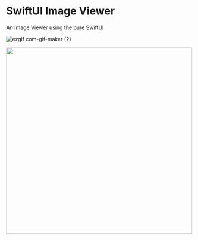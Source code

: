 # SwiftUI Image Viewer
An Image Viewer using the pure SwiftUI

![ezgif com-gif-maker (2)](https://user-images.githubusercontent.com/31501126/115106925-684d9300-9f70-11eb-8741-02841484cd36.gif)

<img src="https://user-images.githubusercontent.com/31501126/115107000-dabe7300-9f70-11eb-9a07-7ca1ee851a3d.png" height="500" />
